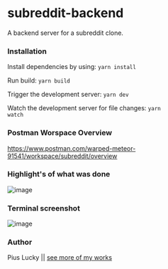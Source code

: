 # subreddit-backend
A backend server for a subreddit clone.

### Installation
Install dependencies by using:
<code>yarn install</code>

Run build:
<code>yarn build</code>

Trigger the development server:
<code>yarn dev</code>
  
Watch the development server for file changes:
<code>yarn watch</code>


### Postman Worspace Overview 
https://www.postman.com/warped-meteor-91541/workspace/subreddit/overview

### Highlight's of what was done
![image](https://user-images.githubusercontent.com/32282934/197805056-5ea781e7-5300-4a03-adc9-ef36962f6b3d.png)

### Terminal screenshot
![image](https://user-images.githubusercontent.com/32282934/197797304-6c5b2448-19f4-479f-ba27-56383ea0e4c2.png)

### Author

Pius Lucky || <a href="https://hire-pius.herokuapp.com/">see more of my works</a>
